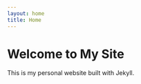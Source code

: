 ```yaml
---
layout: home
title: Home
---
```

# Welcome to My Site
This is my personal website built with Jekyll.

